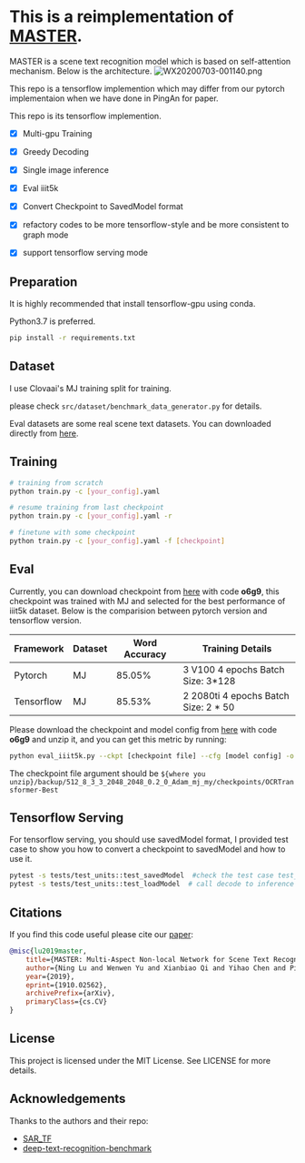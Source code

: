 # This is a reimplementation of [MASTER](https://arxiv.org/abs/1910.02562).

MASTER is a scene text recognition model which is based on self-attention mechanism. Below is the architecture.
![WX20200703-001140.png](https://i.loli.net/2020/07/03/Nj1CPvrT7J2ehWy.png)

This repo is a tensorflow implemention which may differ from our pytorch implementaion when we have done in PingAn for paper.
            
            
This repo is its tensorflow implemention.

- [x] Multi-gpu Training
- [x] Greedy Decoding
- [x] Single image inference
- [x] Eval iiit5k
- [x] Convert Checkpoint to SavedModel format
- [x] refactory codes to be more tensorflow-style and be more consistent to graph mode
- [x] support tensorflow serving mode


## Preparation  
It is highly recommended that install tensorflow-gpu using conda.

Python3.7 is preferred.

```bash
pip install -r requirements.txt
```

## Dataset


I use Clovaai's MJ training split for training. 

please check `src/dataset/benchmark_data_generator.py` for details.

Eval datasets are some real scene text datasets. You can downloaded directly from [here](https://drive.google.com/drive/folders/1OG4ufr-kj2jFLmM4gyFEI0tMGYZrz8HI).

## Training

```bash
# training from scratch
python train.py -c [your_config].yaml

# resume training from last checkpoint
python train.py -c [your_config].yaml -r

# finetune with some checkpoint
python train.py -c [your_config].yaml -f [checkpoint]
```


## Eval

Currently, you can download checkpoint from [here](https://pan.baidu.com/s/1ijpo8WRZHR-AyDclxQVDiw) with code **o6g9**, this checkpoint was trained with MJ and selected
for the best performance of iiit5k dataset. Below is the comparision between pytorch version and tensorflow version.

| Framework | Dataset | Word Accuracy | Training Details |
| --- | --- | --- | --- |
| Pytorch | MJ | 85.05% | 3 V100 4 epochs Batch Size: 3*128|
| Tensorflow | MJ | 85.53% | 2 2080ti 4 epochs Batch Size: 2 * 50 |



Please download the checkpoint and model config from [here](https://pan.baidu.com/s/1ijpo8WRZHR-AyDclxQVDiw) with code **o6g9** and unzip it, and you can get this metric by running:

```bash
python eval_iiit5k.py --ckpt [checkpoint file] --cfg [model config] -o [output dir] -i [iiit5k lmdb test dataset]
```
The checkpoint file argument should be `${where you unzip}/backup/512_8_3_3_2048_2048_0.2_0_Adam_mj_my/checkpoints/OCRTransformer-Best` 

## Tensorflow Serving

For tensorflow serving, you should use savedModel format, I provided test case to show you how to convert a checkpoint to savedModel and how to use it.

```bash
pytest -s tests/test_units::test_savedModel  #check the test case test_savedModel in tests/test_units
pytest -s tests/test_units::test_loadModel  # call decode to inference and get predicted transcript and logits out.
```

## Citations
If you find this code useful please cite our [paper](https://arxiv.org/abs/1910.02562):
```bibtex
@misc{lu2019master,
    title={MASTER: Multi-Aspect Non-local Network for Scene Text Recognition},
    author={Ning Lu and Wenwen Yu and Xianbiao Qi and Yihao Chen and Ping Gong and Rong Xiao},
    year={2019},
    eprint={1910.02562},
    archivePrefix={arXiv},
    primaryClass={cs.CV}
}
```

## License
This project is licensed under the MIT License. See LICENSE for more details.

## Acknowledgements

Thanks to the authors and their repo:
 - [SAR_TF](https://github.com/Pay20Y/SAR_TF)
 - [deep-text-recognition-benchmark](https://github.com/clovaai/deep-text-recognition-benchmark)
